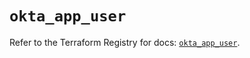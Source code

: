 # `okta_app_user`

Refer to the Terraform Registry for docs: [`okta_app_user`](https://registry.terraform.io/providers/okta/okta/4.13.0/docs/resources/app_user).
